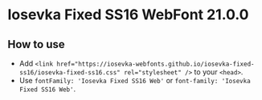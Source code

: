 # Iosevka Fixed SS16 WebFont 21.0.0

## How to use

- Add `<link href="https://iosevka-webfonts.github.io/iosevka-fixed-ss16/iosevka-fixed-ss16.css" rel="stylesheet" />` to your `<head>`.
- Use `fontFamily: 'Iosevka Fixed SS16 Web'` or `font-family: 'Iosevka Fixed SS16 Web'`.

